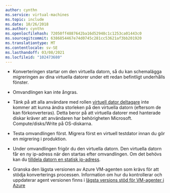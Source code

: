 ```yaml
---
author: cynthn
ms.service: virtual-machines
ms.topic: include
ms.date: 10/26/2018
ms.author: cynthn
ms.openlocfilehash: 72050ff4887642ba16d52948c1c1253ca01443c0
ms.sourcegitcommit: 6386854467e74d0745c281cc53621af3bb201920
ms.translationtype: MT
ms.contentlocale: sv-SE
ms.lasthandoff: 03/08/2021
ms.locfileid: "102473680"
---
```

* Konverteringen startar om den virtuella datorn, så du kan schemalägga migreringen av dina virtuella datorer under ett redan befintligt underhålls fönster. 

* Omvandlingen kan inte ångras. 

* Tänk på att alla användare med rollen [virtuell dator deltagare](../articles/role-based-access-control/built-in-roles.md#virtual-machine-contributor) inte kommer att kunna ändra storleken på den virtuella datorn (eftersom de kan förkonverteras). Detta beror på att virtuella datorer med hanterade diskar kräver att användaren har behörigheten Microsoft. Compute/disks/Write på OS-diskarna.

* Testa omvandlingen först. Migrera först en virtuell testdator innan du gör en migrering i produktion.

* Under omvandlingen frigör du den virtuella datorn. Den virtuella datorn får en ny ip-adress när den startas efter omvandlingen. Om det behövs kan du [tilldela datorn en statisk ip-adress](../articles/virtual-network/public-ip-addresses.md).

* Granska den lägsta versionen av Azure VM-agenten som krävs för att stödja konverterings processen. Information om hur du kontrollerar och uppdaterar agent versionen finns i [lägsta versions stöd för VM-agenter i Azure](https://support.microsoft.com/help/4049215/extensions-and-virtual-machine-agent-minimum-version-support)
